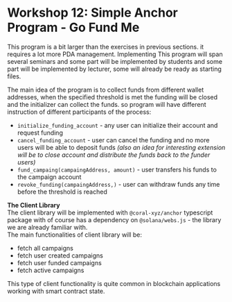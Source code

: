 # Workshop 12: Simple Anchor Program - Go Fund Me

This program is a bit larger than the exercises in previous sections. it requires a lot more PDA management. Implementing This program will span several seminars and some part will be implemented by students and some part will be implemented by lecturer, some will already be ready as starting files.

The main idea of the program is to collect funds from different wallet addresses, when the specified threshold is met the funding will be closed and the initializer can collect the funds. so program will have different instruction of different participants of the process:

* `initialize_funding_account` - any user can initialize their account and request funding
* `cancel_funding_account` - user can cancel the funding and no more users will be able to deposit funds _(also an idea for interesting extension will be to close account and distribute the funds back to the funder users)_
* `fund_campaing(campaingAddress, amount)` - user transfers his funds to the campaign account
* `revoke_funding(campaingAddress,)` - user can withdraw funds any time before the threshold is reached

**The Client Library**\
The client library will be implemented with `@coral-xyz/anchor` typescript package with of course has a dependency on `@solana/webs.js` - the library we are already familiar with.\
The main functionalities of client library will be:

* fetch all campaigns
* fetch user created campaigns
* fetch user funded campaigns
* fetch active campaigns

This type of client functionality is quite common in blockchain applications working with smart contract state.
